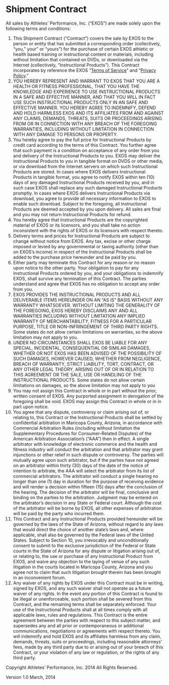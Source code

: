 # Shipment Contract

All sales by Athletes’ Performance, Inc. (“EXOS”) are made solely upon the following terms and conditions:
1.	This Shipment Contract (“Contract”) covers the sale by EXOS to the person or entity that has submitted a corresponding order (collectively, “you,” your” or “yours”) for the purchase of certain EXOS athletic or health based training or instructional content or materials, including without limitation that contained on DVDs, or downloaded via the Internet (collectively, “Instructional Products”).  This Contract incorporates by reference the EXOS “[Terms of Service](http://legal.teamexos.com/terms-of-service.html)” and “[Privacy Policy](http://legal.teamexos.com/privacy-policy.html).”
2.	YOU HEREBY REPRESENT AND WARRANT TO EXOS THAT YOU ARE A HEALTH OR FITNESS PROFESSIONAL, THAT YOU HAVE THE KNOWLEDGE AND EXPERIENCE TO USE INSTRUCTIONAL PRODUCTS IN A SAFE AND EFFECTIVE MANNER, AND THAT YOU WILL IN FACT USE SUCH INSTRUCTIONAL PRODUCTS ONLY IN AN SAFE AND EFFECTIVE MANNER.  YOU HEREBY AGREE TO INDEMNIFY, DEFEND AND HOLD HARMLESS EXOS AND ITS AFFILIATES FROM AND AGAINST ANY CLAIMS, DEMANDS, THREATS, SUITS OR PROCEEDINGS ARISING FROM OR IN CONNECTION WITH ANY BREACH OF THE FOREGOING WARRANTIES, INCLUDING WITHOUT LIMITATION IN CONNECTION WITH ANY DAMAGE TO PERSONS OR PROPERTY.
3.	You hereby agree to pay the full price for Instructional Products by credit card according to the terms of this Contract.  You further agree that such payment is a condition on acceptance of any order from you and delivery of the Instructional Products to you.  EXOS may deliver the Instructional Products to you in tangible format on DVDS or other media, or via download from the Internet servers on which such Instructional Products are stored.  In cases where EXOS delivers Instructional Products in tangible format, you agree to notify EXOS within ten (10) days of any damaged Instructional Products received by you, and in such case EXOS shall replace any such damaged Instructional Products promptly.  In cases where EXOS delivers Instructional Products via download, you agree to provide all necessary information to EXOS to enable such download.  Subject to the foregoing, all Instructional Products are deemed accepted by you upon delivery.  All sales are final and you may not return Instructional Products for refund.
4.	You hereby agree that Instructional Products are the copyrighted material of EXOS or its licensors, and you shall take no action inconsistent with the rights of EXOS or its licensors with respect thereto.
5.	Delivery terms and prices for Instructional Products are subject to change without notice from EXOS.  Any tax, excise or other charge imposed or levied by any governmental or taxing authority (other than on EXOS’s income) in respect of the Instructional Products shall be added to the purchase price hereunder and be paid by you.
6.	Either party may terminate this Contract for any reason or no reason upon notice to the other party.  Your obligation to pay for any Instructional Products ordered by you, and your obligations to indemnify EXOS, shall survive any termination of this Contract.  The parties understand and agree that EXOS has no obligation to accept any order from you.
7.	EXOS PROVIDES THE INSTRUCTIONAL PRODUCTS AND ALL DELIVERABLE ITEMS HEREUNDER ON AN “AS IS” BASIS WITHOUT ANY WARRANTY WHATSOEVER.  WITHOUT LIMITING THE GENERALITY OF THE FOREGOING, EXOS HEREBY DISCLAIMS ANY AND ALL WARRANTIES INCLUDING WITHOUT LIMITATION ANY IMPLIED WARRANTY OF MERCHANTABILITY, FITNESS FOR A PARTICULAR PURPOSE, TITLE OR NON-INFRINGEMENT OF THIRD PARTY RIGHTS. Some states do not allow certain limitations on warranties, so the above limitation may not apply to you.
8.	UNDER NO CIRCUMSTANCES SHALL EXOS BE LIABLE FOR ANY SPECIAL, INCIDENTAL, CONSEQUENTIAL OR SIMILAR DAMAGES, WHETHER OR NOT EXOS HAS BEEN ADVISED OF THE POSSIBILITY OF SUCH DAMAGES, HOWEVER CAUSED, WHETHER FROM NEGLIGENCE, BREACH OF WARRANTY, STRICT LIABILITY, TORT, CONTRACT, OR ANY OTHER LEGAL THEORY, ARISING OUT OF OR IN RELATION TO THIS AGREEMENT OR THE SALE, USE OR HANDLING OF THE INSTRUCTIONAL PRODUCTS.  Some states do not allow certain limitations on damages, so the above limitation may not apply to you
9.	You may not assign this Contract in whole or in part without the prior, written consent of EXOS.  Any purported assignment in derogation of the foregoing shall be void.  EXOS may assign this Contract in whole or in in part upon notice.
10.	You agree that any dispute, controversy or claim arising out of, or relating to, this Contract or the Instructional Products shall be settled by confidential arbitration in Maricopa County, Arizona, in accordance with Commercial Arbitration Rules (including without limitation the Supplementary Procedures for Consumer-Related Disputes) of the American Arbitration Association’s (“AAA”) then in effect.  A single arbitrator with knowledge of electronic commerce and the health and fitness industry will conduct the arbitration and that arbitrator may grant injunctions or other relief in such dispute or controversy.  The parties will mutually agree upon such arbitrator, but if the parties have not agreed on an arbitrator within thirty (30) days of the date of the notice of intention to arbitrate, the AAA will select the arbitrator from its list of commercial arbitrators.  The arbitrator will conduct a single hearing no longer than one (1) day in duration for the purpose of receiving evidence and will render a decision within fifteen (15) days after the conclusion of the hearing.  The decision of the arbitrator will be final, conclusive and binding on the parties to the arbitration.  Judgment may be entered on the arbitrator’s decision in any State or Federal court.  Although the cost of the arbitrator will be borne by EXOS, all other expenses of arbitration will be paid by the party who incurred them.
11.	This Contract and any Instructional Products provided hereunder will be governed by the laws of the State of Arizona, without regard to any laws that would direct the choice of another state’s laws and, where applicable, shall also be governed by the Federal laws of the United States.  Subject to Section 10, you irrevocably and unconditionally consent to submit to the exclusive jurisdiction of the Federal or State courts in the State of Arizona for any dispute or litigation arising out of, or relating to, the use or purchase of any Instructional Product from EXOS, and waive any objection to the laying of venue of any such litigation in the courts located in Maricopa County, Arizona and you agree not to claim that such litigation brought therein has been brought in an inconvenient forum.
12.	Any waiver of any rights by EXOS under this Contract must be in writing, signed by EXOS, and any such waiver shall not operate as a future waiver of any rights.  In the event any portion of this Contract is found to be illegal or unenforceable, such portion shall be severed from this Contract, and the remaining terms shall be separately enforced.  Your use of the Instructional Products shall at all times comply with all applicable laws, rules and regulations.  This Contract is the entire agreement between the parties with respect to this subject matter, and supersedes any and all prior or contemporaneous or additional communications, negotiations or agreements with respect thereto.  You will indemnify and hold EXOS  and its affiliates harmless from any claim, demands, threats, suits or proceedings, including reasonable attorneys’ fees, made by any third party due to or arising out of your breach of this Contract, or your violation of any law or regulation, or the rights of any third party.

Copyright Athletes’ Performance, Inc. 2014 All Rights Reserved.

Version 1.0 March, 2014
